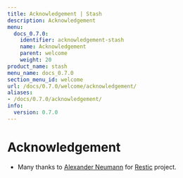 ```yaml
---
title: Acknowledgement | Stash
description: Acknowledgement
menu:
  docs_0.7.0:
    identifier: acknowledgement-stash
    name: Acknowledgement
    parent: welcome
    weight: 20
product_name: stash
menu_name: docs_0.7.0
section_menu_id: welcome
url: /docs/0.7.0/welcome/acknowledgement/
aliases:
- /docs/0.7.0/acknowledgement/
info:
  version: 0.7.0
---
```


# Acknowledgement
 - Many thanks to [Alexander Neumann](https://github.com/fd0) for [Restic](https://restic.net) project.
